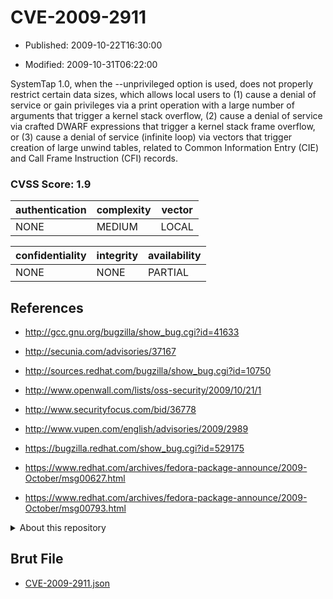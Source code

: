 # CVE-2009-2911

- Published: 2009-10-22T16:30:00

- Modified: 2009-10-31T06:22:00

SystemTap 1.0, when the --unprivileged option is used, does not properly restrict certain data sizes, which allows local users to (1) cause a denial of service or gain privileges via a print operation with a large number of arguments that trigger a kernel stack overflow, (2) cause a denial of service via crafted DWARF expressions that trigger a kernel stack frame overflow, or (3) cause a denial of service (infinite loop) via vectors that trigger creation of large unwind tables, related to Common Information Entry (CIE) and Call Frame Instruction (CFI) records.

### CVSS Score: **1.9**

| authentication | complexity | vector |
| --- | --- | --- |
| NONE | MEDIUM | LOCAL |

| confidentiality | integrity | availability |
| --- | --- | --- |
| NONE | NONE | PARTIAL |

## References

* http://gcc.gnu.org/bugzilla/show_bug.cgi?id=41633

* http://secunia.com/advisories/37167

* http://sources.redhat.com/bugzilla/show_bug.cgi?id=10750

* http://www.openwall.com/lists/oss-security/2009/10/21/1

* http://www.securityfocus.com/bid/36778

* http://www.vupen.com/english/advisories/2009/2989

* https://bugzilla.redhat.com/show_bug.cgi?id=529175

* https://www.redhat.com/archives/fedora-package-announce/2009-October/msg00627.html

* https://www.redhat.com/archives/fedora-package-announce/2009-October/msg00793.html

<details>
<summary>About this repository</summary> 

  This repository is part of the project [Live Hack CVE](https://github.com/Live-Hack-CVE). Main website can be found [www.live-hack.org](https://www.live-hack.org) 
  
  Made by [Sn0wAlice](https://github.com/Sn0wAlice) for the people that care about security and need to have a feed of the latest CVEs. Hope you enjoy it, don't forget to star the repo and follow me on [Twitter](https://twitter.com/Sn0wAlice) and [Github](https://github.com/Sn0wAlice). And that is my [personnal website](https://www.alice-snow.me/)

  - [Home Page](https://github.com/Live-Hack-CVE)
  - [Framework](https://github.com/Live-Hack-CVE/cve-framework)
  - [CVE database](https://github.com/Live-Hack-CVE/full_database)
  - [Changelog](https://github.com/Live-Hack-CVE/Changelog)
</details>

## Brut File

* [CVE-2009-2911.json](https://raw.githubusercontent.com/Live-Hack-CVE/full_database/main/cves/2009/CVE-2009-2911.json)

